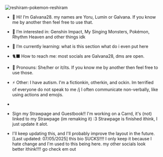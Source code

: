 ![reshiram-pokemon-reshiram](https://github.com/user-attachments/assets/7080908a-b436-4afe-9f25-930ebf9c4f4a)


- 🎪 Hi! I’m Galvana28. my names are Yoru, Lumin or Galvana. If you know me by another then feel free to use that.
- 🍡 I’m interested in: Genshin Impact, My Singing Monsters, Pokémon, Rhythm Heaven and other things idk
- 🌺 I’m currently learning: what is this section what do i even put here
- 🐈‍⬛ How to reach me: most socials are Galvana28, dms are open.
- 💜 Pronouns: She/her or it/its. If you know me by another then feel free to use those.
- ⚡ Other: I have autism. I'm a fictionkin, otherkin, and ockin. Im terrified of everyone do not speak to me /j I often communicate non-verbally, like using actions and emojis.
- 
- Sign my Strawpage and Guestbook!! I'm working on a Carrd, it's (not) linked to my Strawpage (im remaking it) :3 Strawpage is finished ithink, I just update it alot.

- I'll keep updating this, and I'll probably improve the layout in the future. [Last updated: 07/05/2025]
this bio SUCKS!!!! I only keep it because I hate change and I'm used to this being here. my other socials look better ithink‼️‼️ go check em out
